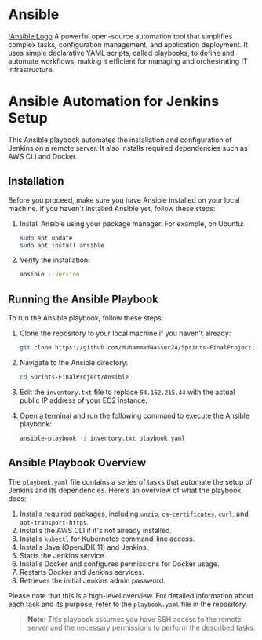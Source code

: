 # Ansible 
[!Ansible Logo](https://icons8.com/icon/iGCCE2iEmh2u/ansible)
A powerful open-source automation tool that simplifies complex tasks, configuration management, and application deployment. It uses simple declarative YAML scripts, called playbooks, to define and automate workflows, making it efficient for managing and orchestrating IT infrastructure.
# Ansible Automation for Jenkins Setup

This Ansible playbook automates the installation and configuration of Jenkins on a remote server. It also installs required dependencies such as AWS CLI and Docker.

## Installation

Before you proceed, make sure you have Ansible installed on your local machine. If you haven't installed Ansible yet, follow these steps:

1. Install Ansible using your package manager. For example, on Ubuntu:

   ```sh
   sudo apt update
   sudo apt install ansible
   ```

2. Verify the installation:

   ```sh
   ansible --version
   ```

## Running the Ansible Playbook

To run the Ansible playbook, follow these steps:

1. Clone the repository to your local machine if you haven't already:

   ```sh
   git clone https://github.com/MuhammadNasser24/Sprints-FinalProject.git
   ```

2. Navigate to the Ansible directory:

   ```sh
   cd Sprints-FinalProject/Ansible
   ```

3. Edit the `inventory.txt` file to replace `54.162.215.44` with the actual public IP address of your EC2 instance.

4. Open a terminal and run the following command to execute the Ansible playbook:

   ```sh
   ansible-playbook -i inventory.txt playbook.yaml
   ```

## Ansible Playbook Overview

The `playbook.yaml` file contains a series of tasks that automate the setup of Jenkins and its dependencies. Here's an overview of what the playbook does:

1. Installs required packages, including `unzip`, `ca-certificates`, `curl`, and `apt-transport-https`.
2. Installs the AWS CLI if it's not already installed.
3. Installs `kubectl` for Kubernetes command-line access.
4. Installs Java (OpenJDK 11) and Jenkins.
5. Starts the Jenkins service.
6. Installs Docker and configures permissions for Docker usage.
7. Restarts Docker and Jenkins services.
8. Retrieves the initial Jenkins admin password.

Please note that this is a high-level overview. For detailed information about each task and its purpose, refer to the `playbook.yaml` file in the repository.

> **Note:** This playbook assumes you have SSH access to the remote server and the necessary permissions to perform the described tasks.
